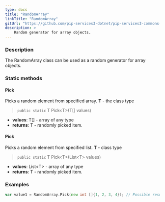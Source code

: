 ```yaml
---
type: docs
title: "RandomArray"
linkTitle: "RandomArray"
gitUrl: "https://github.com/pip-services3-dotnet/pip-services3-commons-dotnet"
description: >
    Random generator for array objects.
---
```


### Description

The RandomArray class can be used as a random generator for array objects.

### Static methods


#### Pick
Picks a random element from specified array.
**T** - the class type

> `public static` T Pick\<T\>(T[] values)

- **values**: T[] - array of any type
- **returns**: T - randomly picked item.

#### Pick
Picks a random element from specified list.
**T** - class type

> `public static` T Pick\<T\>(List\<T\> values)

- **values**: List\<T\> - array of any type
- **returns**: T - randomly picked item.

### Examples

```go
var value1 = RandomArray.Pick(new int []{1, 2, 3, 4}); // Possible result: 3

```
